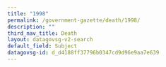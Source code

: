 ```yaml
---
title: "1998"
permalink: /government-gazette/death/1998/
description: ""
third_nav_title: Death
layout: datagovsg-v2-search
default_field: Subject
datagovsg-id: d_d4188ff37796b0347cd9d96e9aa7e639
---
```

